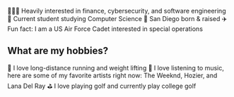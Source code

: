 


👨🏻‍💻 Heavily interested in finance, cybersecurity, and software engineering
🏫 Current student studying Computer Science 
📍 San Diego born & raised
✈️ Fun fact: I am a US Air Force Cadet interested in special operations

## What are my hobbies? ##
🏃 I love long-distance running and weight lifting
🎸 I love listening to music, here are some of my favorite artists right now:
The Weeknd, Hozier, and Lana Del Ray
⛳ I love playing golf and currently play college golf



